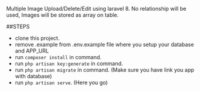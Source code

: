 Multiple Image Upload/Delete/Edit using laravel 8.
No relationship will be used, Images will be stored as array on table.


##STEPS
- clone this project. 
- remove .example from .env.example file where you setup your database and APP_URL
- run `composer install` in command.
- run `php artisan key:generate` in command.
- run `php artisan migrate` in command. (Make sure you have link you app with database)
- run `php artisan serve`. (Here you go)
